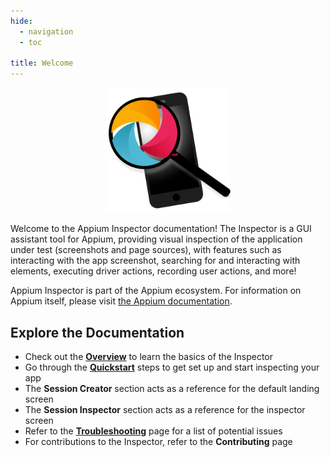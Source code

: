 ```yaml
---
hide:
  - navigation
  - toc

title: Welcome
---
```

<style>
  .md-typeset h1 {
    display: none;
  }
</style>

<div style="text-align: center">
  <img src="assets/images/icon.png" style="max-width: 200px;"/>
</div>

Welcome to the Appium Inspector documentation! The Inspector is a GUI assistant tool for Appium,
providing visual inspection of the application under test (screenshots and page sources), with
features such as interacting with the app screenshot, searching for and interacting with elements,
executing driver actions, recording user actions, and more!

Appium Inspector is part of the Appium ecosystem. For information on Appium itself, please visit
[the Appium documentation](https://appium.io).

## Explore the Documentation

<div class="grid cards" markdown>

-   Check out the [__Overview__](./overview.md) to learn the basics of the Inspector
-   Go through the [__Quickstart__](./quickstart/index.md) steps to get set up and start inspecting your app
-   The __Session Creator__ section acts as a reference for the default landing screen
-   The __Session Inspector__ section acts as a reference for the inspector screen
-   Refer to the [__Troubleshooting__](./troubleshooting.md) page for a list of potential issues
-   For contributions to the Inspector, refer to the __Contributing__ page

</div>
